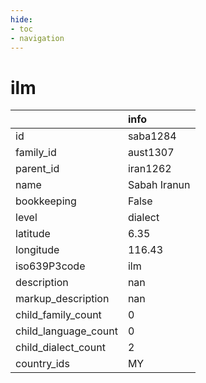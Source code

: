 ```yaml
---
hide:
- toc
- navigation
---
```

# ilm
|                      | info         |
|:---------------------|:-------------|
| id                   | saba1284     |
| family_id            | aust1307     |
| parent_id            | iran1262     |
| name                 | Sabah Iranun |
| bookkeeping          | False        |
| level                | dialect      |
| latitude             | 6.35         |
| longitude            | 116.43       |
| iso639P3code         | ilm          |
| description          | nan          |
| markup_description   | nan          |
| child_family_count   | 0            |
| child_language_count | 0            |
| child_dialect_count  | 2            |
| country_ids          | MY           |
